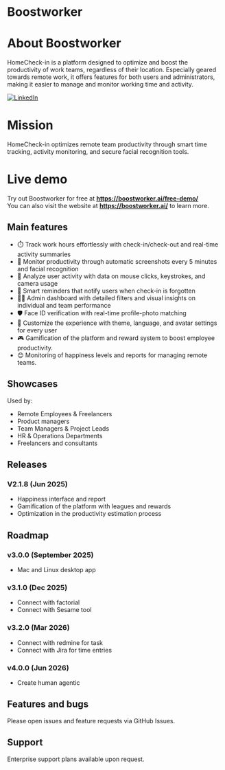 # Boostworker

# About Boostworker
HomeCheck-in is a platform designed to optimize and boost the productivity of work teams, regardless of their location. Especially geared towards remote work, it offers features for both users and administrators, making it easier to manage and monitor working time and activity.

[![LinkedIn](https://img.shields.io/badge/linkedin-%230077B5.svg?style=for-the-badge&logo=linkedin&logoColor=white)](https://www.linkedin.com/company/boostworker/)  

# Mission
HomeCheck-in optimizes remote team productivity through smart time tracking, activity monitoring, and secure facial recognition tools.

# Live demo

Try out Boostworker for free at **https://boostworker.ai/free-demo/**  
You can also visit the website at **https://boostworker.ai/** to learn more.

## Main features

- ⏱️ Track work hours effortlessly with check-in/check-out and real-time activity summaries
- 📸 Monitor productivity through automatic screenshots every 5 minutes and facial recognition
- 🧠 Analyze user activity with data on mouse clicks, keystrokes, and camera usage
- 🔔 Smart reminders that notify users when check-in is forgotten
- 🧑‍💼 Admin dashboard with detailed filters and visual insights on individual and team performance
- 🛡️ Face ID verification with real-time profile-photo matching
- 🎨 Customize the experience with theme, language, and avatar settings for every user
- 🎮 Gamification of the platform and reward system to boost employee productivity.
- 😊 Monitoring of happiness levels and reports for managing remote teams.

## Showcases

Used by:

- Remote Employees & Freelancers
- Product managers
- Team Managers & Project Leads
- HR & Operations Departments
- Freelancers and consultants

## Releases

### V2.1.8 (Jun 2025)
- Happiness interface and report
- Gamification of the platform with leagues and rewards
- Optimization in the productivity estimation process

## Roadmap

### v3.0.0 (September 2025)
- Mac and Linux desktop app

### v3.1.0 (Dec 2025)
- Connect with factorial
- Connect with Sesame tool

### v3.2.0 (Mar 2026)
- Connect with redmine for task
- Connect with Jira for time entries

### v4.0.0 (Jun 2026)
- Create human agentic


## Features and bugs
Please open issues and feature requests via GitHub Issues.

## Support
Enterprise support plans available upon request.
